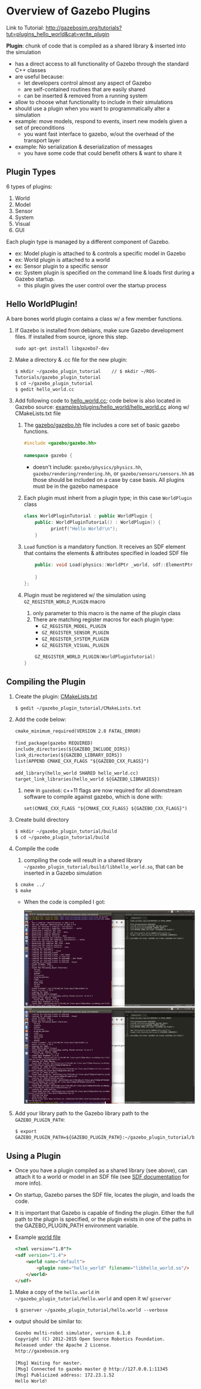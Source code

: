 # Overview of Gazebo Plugins 

Link to Tutorial: http://gazebosim.org/tutorials?tut=plugins_hello_world&cat=write_plugin

**Plugin**: chunk of code that is compiled as a shared library & inserted into the simulation

- has a direct access to all functionality of Gazebo through the standard C++ classes
- are useful because:
    - let developers control almost any aspect of Gazebo
    - are self-contained routines that are easily shared
    - can be inserted & removed from a running system
- allow to choose what functionality to include in their simulations
- should use a plugin when you want to programmatically alter a simulation
- example: move models, respond to events, insert new models given a set of preconditions
    - you want fast interface to gazebo, w/out the overhead of the transport layer
- example: No serialization & deserialization of messages
    - you have some code that could benefit others & want to share it

## Plugin Types

6 types of plugins:

1. World
2. Model
3. Sensor
4. System
5. Visual
6. GUI

Each plugin type is managed by a different component of Gazebo.

- ex: Model plugin is attached to & controls a specific model in Gazebo
- ex: World plugin is attached to a world
- ex: Sensor plugin to a specific sensor
- ex: System plugin is specified on the command line & loads first during a Gazebo startup.
    - this plugin gives the user control over the startup process
    
## Hello WorldPlugin!

A bare bones world plugin contains a class w/ a few member functions.

1. If Gazebo is installed from debians, make sure Gazebo development files. If installed from source, ignore this step. 

    ```
    sudo apt-get install libgazebo7-dev
    ```
    
2. Make a directory & .cc file for the new plugin:
    
    ```
    $ mkdir ~/gazebo_plugin_tutorial    // $ mkdir ~/ROS-Tutorials/gazebo_plugin_tutorial
    $ cd ~/gazebo_plugin_tutorial
    $ gedit hello_world.cc
    ```
    
3. Add following code to [hello_world.cc][1]; code below is also located in Gazebo source: [examples/plugins/hello_world/hello_world.cc][2] along w/ CMakeLists.txt file
    1.  The [gazebo/gazebo.hh][3] file includes a core set of basic gazebo functions.
        
        ```c++
        #include <gazebo/gazebo.hh>

        namespace gazebo {
        ```
        
        - doesn't include: `gazebo/physics/physics.hh`, `gazebo/rendering/rendering.hh`, or `gazebo/sensors/sensors.hh` as those should be included on a case by case basis. All plugins must be in the gazebo namespace
    
    2. Each plugin must inherit from a plugin type; in this case `WorldPlugin` class
    
        ```c++
        class WorldPluginTutorial : public WorldPlugin {
            public: WorldPluginTutorial() : WorldPlugin() {
                  printf("Hello World!\n");
            }
        ```
    
    3. `Load` function is a mandatory function. It receives an SDF element that contains the elements & attributes specified in loaded SDF file    
    
        ```c++
            public: void Load(physics::WorldPtr _world, sdf::ElementPtr _sdf) {

            }
        };
        ```
    
    4. Plugin must be registered w/ the simulation using `GZ_REGISTER_WORLD_PLUGIN` macro
        1. only parameter to this macro is the name of the plugin class
        2. There are matching register macros for each plugin type:
            - `GZ_REGISTER_MODEL_PLUGIN`
            - `GZ_REGISTER_SENSOR_PLUGIN`
            - `GZ_REGISTER_SYSTEM_PLUGIN`
            - `GZ_REGISTER_VISUAL_PLUGIN`
    
        ``` c++
            GZ_REGISTER_WORLD_PLUGIN(WorldPluginTutorial)
        }
        ```

## Compiling the Plugin

1. Create the plugin: [CMakeLists.txt][4]

    ```
    $ gedit ~/gazebo_plugin_tutorial/CMakeLists.txt
    ```
    
2. Add the code below:

    ```
    cmake_minimum_required(VERSION 2.8 FATAL_ERROR)

    find_package(gazebo REQUIRED)
    include_directories(${GAZEBO_INCLUDE_DIRS})
    link_directories(${GAZEBO_LIBRARY_DIRS})
    list(APPEND CMAKE_CXX_FLAGS "${GAZEBO_CXX_FLAGS}")

    add_library(hello_world SHARED hello_world.cc)
    target_link_libraries(hello_world ${GAZEBO_LIBRARIES})
    ```
    
    1. new in `gazebo6`: c++11 flags are now required for all downstream software to compile against gazebo, which is done with:
        
        ```
        set(CMAKE_CXX_FLAGS "${CMAKE_CXX_FLAGS} ${GAZEBO_CXX_FLAGS}")
        ```
        
3. Create build directory

    ```
    $ mkdir ~/gazebo_plugin_tutorial/build
    $ cd ~/gazebo_plugin_tutorial/build
    ```
    
4. Compile the code
    1. compiling the code will result in a shared library `~/gazebo_plugin_tutorial/build/libhello_world.so`, that can be inserted in a Gazebo simulation

    ```
    $ cmake ../
    $ make
    ```
    - When the code is compiled I got:
        
        ![plugin compiled][8]
        ![plugin compiled 2][9]
            
5. Add your library path to the Gazebo library path to the `GAZEBO_PLUGIN_PATH`:

    ```
    $ export GAZEBO_PLUGIN_PATH=${GAZEBO_PLUGIN_PATH}:~/gazebo_plugin_tutorial/build
    ```

## Using a Plugin

- Once you have a plugin compiled as a shared library (see above), can attach it to a world or model in an SDF file (see [SDF documentation][5] for more info). 
- On startup, Gazebo parses the SDF file, locates the plugin, and loads the code. 
- It is important that Gazebo is capable of finding the plugin. Either the full path to the plugin is specified, or the plugin exists in one of the paths in the GAZEBO_PLUGIN_PATH environment variable.

- Example [world file][6]
    
    ```html
    <?xml version="1.0"?>
    <sdf version="1.4">
        <world name="default">
            <plugin name="hello_world" filename="libhello_world.so"/>
        </world>
    </sdf>
    ```

1. Make a copy of the `hello.world` in `~/gazebo_plugin_tutorial/hello.world` and open it w/ `gzserver`
    
    ```
    $ gzserver ~/gazebo_plugin_tutorial/hello.world --verbose
    ```

- output should be similar to:
    
    ```
    Gazebo multi-robot simulator, version 6.1.0
    Copyright (C) 2012-2015 Open Source Robotics Foundation.
    Released under the Apache 2 License.
    http://gazebosim.org

    [Msg] Waiting for master.
    [Msg] Connected to gazebo master @ http://127.0.0.1:11345
    [Msg] Publicized address: 172.23.1.52
    Hello World!
    ```

[1]: ../gazebo_plugin_tutorial/hello_world.cc
[2]: http://bitbucket.org/osrf/gazebo/src/gazebo6/examples/plugins/hello_world
[3]: https://bitbucket.org/osrf/gazebo/src/gazebo6/gazebo/gazebo_core.hh
[4]: ../gazebo_plugin_tutorial/CMakeLists.txt
[5]: http://gazebosim.org/sdf.html
[6]: https://bitbucket.org/osrf/gazebo/src/gazebo6/examples/plugins/hello_world/hello.world
[7]: ../gazebo_plugin_tutorial/hello.world  
[8]: images/plugin_tutorial_compiled.png
[9]: images/plugin_tutorial_compiled_2.png

